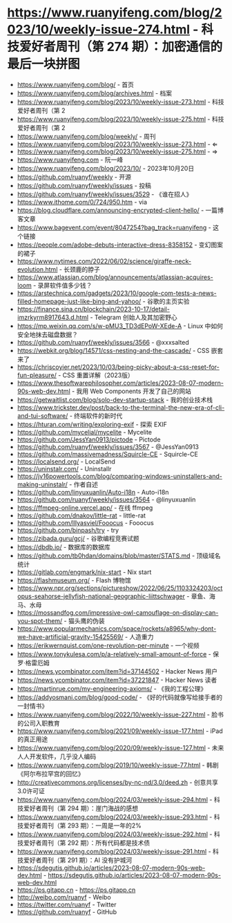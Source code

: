 # https://www.ruanyifeng.com/blog/2023/10/weekly-issue-274.html - 科技爱好者周刊（第 274 期）：加密通信的最后一块拼图

- https://www.ruanyifeng.com/blog/ - 首页
- https://www.ruanyifeng.com/blog/archives.html - 档案
- https://www.ruanyifeng.com/blog/2023/10/weekly-issue-273.html - 科技爱好者周刊（第 2
- https://www.ruanyifeng.com/blog/2023/10/weekly-issue-275.html - 科技爱好者周刊（第 2
- https://www.ruanyifeng.com/blog/weekly/ - 周刊
- https://www.ruanyifeng.com/blog/2023/10/weekly-issue-273.html - ⇐
- https://www.ruanyifeng.com/blog/2023/10/weekly-issue-275.html - ⇒
- https://www.ruanyifeng.com - 阮一峰
- https://www.ruanyifeng.com/blog/2023/10/ - 2023年10月20日
- https://github.com/ruanyf/weekly - 开源
- https://github.com/ruanyf/weekly/issues - 投稿
- https://github.com/ruanyf/weekly/issues/3529 - 《谁在招人》
- https://www.ithome.com/0/724/950.htm - via
- https://blog.cloudflare.com/announcing-encrypted-client-hello/ - 一篇博客文章
- https://www.bagevent.com/event/8047254?bag_track=ruanyifeng - 这个链接
- https://people.com/adobe-debuts-interactive-dress-8358152 - 变幻图案的裙子
- https://www.nytimes.com/2022/06/02/science/giraffe-neck-evolution.html - 长颈鹿的脖子
- https://www.atlassian.com/blog/announcements/atlassian-acquires-loom - 录屏软件值多少钱？
- https://arstechnica.com/gadgets/2023/10/google-com-tests-a-news-filled-homepage-just-like-bing-and-yahoo/ - 谷歌的主页实验
- https://finance.sina.cn/blockchain/2023-10-17/detail-imzrkyrm8917643.d.html - Telegram 创始人及其加密野心
- https://mp.weixin.qq.com/s/w-pMU3_TD3dEPoW-XEde-A - Linux 中如何安全地抹去磁盘数据？
- https://github.com/ruanyf/weekly/issues/3566 - @xxxsalted
- https://webkit.org/blog/14571/css-nesting-and-the-cascade/ - CSS 嵌套来了
- https://chriscoyier.net/2023/10/03/being-picky-about-a-css-reset-for-fun-pleasure/ - CSS 重置详解（2023版）
- https://www.thesoftwarephilosopher.com/articles/2023-08-07-modern-90s-web-dev.html - 我用 Web Components 开发了自己的网站
- https://getwaitlist.com/blog/solo-dev-startup-stack - 我的创业技术栈
- https://www.trickster.dev/post/back-to-the-terminal-the-new-era-of-cli-and-tui-software/ - 终端软件的新时代
- https://hturan.com/writing/exploring-exif - 探索 EXIF
- https://github.com/mycelial/mycelite - Mycelite
- https://github.com/JessYan0913/pictode - Pictode
- https://github.com/ruanyf/weekly/issues/3567 - @JessYan0913
- https://github.com/massivemadness/Squircle-CE - Squircle-CE
- https://localsend.org/ - LocalSend
- https://uninstalr.com/ - Uninstallr
- https://jv16powertools.com/blog/comparing-windows-uninstallers-and-making-uninstalr/ - 作者自述
- https://github.com/linyuxuanlin/Auto-i18n - Auto-i18n
- https://github.com/ruanyf/weekly/issues/3564 - @linyuxuanlin
- https://ffmpeg-online.vercel.app/ - 在线 ffmpeg
- https://github.com/dnakov/little-rat - little-rat
- https://github.com/lllyasviel/Fooocus - Fooocus
- https://github.com/binpash/try - try
- https://zibada.guru/gcj/ - 谷歌编程竞赛试题
- https://dbdb.io/ - 数据库的数据库
- https://github.com/tb0hdan/domains/blob/master/STATS.md - 顶级域名统计
- https://gitlab.com/engmark/nix-start - Nix start
- https://flashmuseum.org/ - Flash 博物馆
- https://www.npr.org/sections/pictureshow/2022/06/25/1103324203/octopus-seahorse-jellyfish-national-geographic-liittschwager - 章鱼、海马、水母
- https://mossandfog.com/impressive-owl-camouflage-on-display-can-you-spot-them/ - 猫头鹰的伪装
- https://www.popularmechanics.com/space/rockets/a8965/why-dont-we-have-artificial-gravity-15425569/ - 人造重力
- https://erikwernquist.com/one-revolution-per-minute - 一个视频
- https://www.tonykulesa.com/p/a-relatively-small-amount-of-force - 保罗·格雷厄姆
- https://news.ycombinator.com/item?id=37144502 - Hacker News 用户
- https://news.ycombinator.com/item?id=37221847 - Hacker News 读者
- https://martinrue.com/my-engineering-axioms/ - 《我的工程公理》
- https://addyosmani.com/blog/good-code/ - 《好的代码就像写给接手者的一封情书》
- https://www.ruanyifeng.com/blog/2022/10/weekly-issue-227.html - 脸书的公司入职教育
- https://www.ruanyifeng.com/blog/2021/09/weekly-issue-177.html - iPad 的真正用途
- https://www.ruanyifeng.com/blog/2020/09/weekly-issue-127.html - 未来人人开发软件，几乎没人编码
- https://www.ruanyifeng.com/blog/2019/10/weekly-issue-77.html - 韩剧《阿尔布拉罕宫的回忆》
- http://creativecommons.org/licenses/by-nc-nd/3.0/deed.zh - 创意共享3.0许可证
- https://www.ruanyifeng.com/blog/2024/03/weekly-issue-294.html - 科技爱好者周刊（第 294 期）：崖门海战的感想
- https://www.ruanyifeng.com/blog/2024/03/weekly-issue-293.html - 科技爱好者周刊（第 293 期）：一周是一年的2%
- https://www.ruanyifeng.com/blog/2024/03/weekly-issue-292.html - 科技爱好者周刊（第 292 期）：所有代码都是技术债
- https://www.ruanyifeng.com/blog/2024/03/weekly-issue-291.html - 科技爱好者周刊（第 291 期）：AI 没有护城河
- https://sdegutis.github.io/articles/2023-08-07-modern-90s-web-dev.html - https://sdegutis.github.io/articles/2023-08-07-modern-90s-web-dev.html
- https://ps.gitapp.cn - https://ps.gitapp.cn
- http://weibo.com/ruanyf - Weibo
- https://twitter.com/ruanyf - Twitter
- https://github.com/ruanyf - GitHub